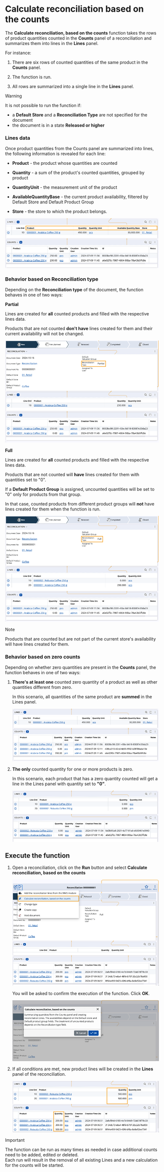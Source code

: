 # Calculate reconciliation based on the counts

The **Calculate reconciliation, based on the counts** function takes the rows of product quantities counted in the **Counts** panel of a reconciliation and summarizes them into lines in the **Lines** panel.

For instance: 

1. There are six rows of counted quantities of the same product in the **Counts** panel.

2. The function is run. 

3. All rows are summarized into a single line in the **Lines** panel.

> [!WARNING]
> It is not possible to run the function if: <br>
> * a **Default Store** and a **Reconciliation Type** are not specified for the document
> * the document is in a state **Released or higher** <br>

### Lines data

Once product quantities from the Counts panel are summarized into lines, the following information is revealed for each line:

* **Product** - the product whose quantities are counted

* **Quantity** - a sum of the product's counted quantities, grouped by product

* **QuantityUnit** - the measurement unit of the product

* **AvailableQuantityBase** - the current product availability, filtered by Default Store and Default Product Group 

* **Store** - the store to which the product belongs.

![pictures](pictures/linedata.png)

### Behavior based on Reconciliation type

Depending on the **Reconciliation type** of the document, the function behaves in one of two ways:

**Partial** 

Lines are created for **all** counted products and filled with the respective lines data.

Products that are not counted **don't have** lines created for them and their current availability will not be changed.

![pictures](pictures/partial_reconc.png)
  
**Full**

Lines are created for **all** counted products and filled with the respective lines data.

Products that are not counted will **have** lines created for them with quantities set to "0".

If a **Default Product Group** is assigned, uncounted quantities will be set to "0" only for products from that group.

In that case, counted products from different product groups will **not** have lines created for them when the function is run.

![pictures](pictures/full_reconc.png)

> [!NOTE]
> Products that are counted but are not part of the current store's availability will have lines created for them.

### Behavior based on zero counts

Depending on whether zero quantities are present in the **Counts** panel, the function behaves in one of two ways:

1. **There's at least one** counted zero quantity of a product as well as other quantities different from zero.

   In this scenario, all quantities of the same product are **summed** in the Lines panel.

   ![pictures](pictures/zero_other.png)
  
2. **The only** counted quantity for one or more products is zero.

   In this scenario, each product that has a zero quantity counted will get a line in the Lines panel with quantity set to **"0"**.

   ![pictures](pictures/zero_only.png)

## Execute the function

1. Open a reconciliation, click on the **Run** button and select **Calculate reconciliation, based on the counts**

   ![pictures](pictures/function_execs.png)

   You will be asked to confirm the execution of the function. Click **OK**.

   ![pictures](pictures/function_warnings.png)

2. If all conditions are met, new product lines will be created in the **Lines** panel of the reconciliation.

   ![pictures](pictures/summed_quantities.png)

> [!IMPORTANT]
> The function can be run as many times as needed in case additional counts need to be added, edited or deleted. <br>
> Each run will result in the removal of all existing Lines and a new calculation for the counts will be started.
